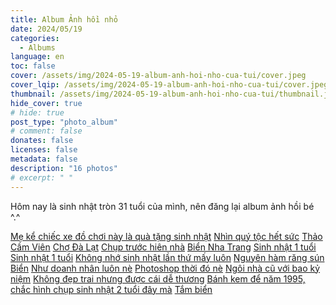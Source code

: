 ```yaml
---
title: Album Ảnh hồi nhỏ
date: 2024/05/19
categories:
  - Albums
language: en
toc: false
cover: /assets/img/2024-05-19-album-anh-hoi-nho-cua-tui/cover.jpeg
cover_lqip: /assets/img/2024-05-19-album-anh-hoi-nho-cua-tui/cover.jpeg
thumbnail: /assets/img/2024-05-19-album-anh-hoi-nho-cua-tui/thumbnail.jpeg
hide_cover: true
# hide: true
post_type: "photo_album"
# comment: false
donates: false
licenses: false
metadata: false
description: "16 photos"
# excerpt: " "
---
```

Hôm nay là sinh nhật tròn 31 tuổi của mình, nên đăng lại album ảnh hồi bé ^.^
<!-- more -->
<div ID="thiennguyen" data-nanogallery2='{
        "itemsBaseURL": "https://photos.thiennguyen.dev",
        "thumbnailWidth": "200",
        "thumbnailBorderVertical": 0,
        "thumbnailBorderHorizontal": 0,
        "thumbnailGutterHeight": 5,
        "thumbnailGutterWidth": 5,
        "thumbnailHeight": "auto",
        "thumbnailLabel": {
          "position": "overImageOnBottom",
          "align": "left",
          "titleMultiLine": true
        },
        "allowHTMLinData": true,
        "thumbnailHoverEffect2": "imageScaleIn80|imageSepiaOff|labelAppear75",
        "thumbnailAlignment": "center",
        "thumbnailOpenImage": true,
        "thumbnailDisplayTransition":          "scaleUp",
        "thumbnailDisplayTransitionDuration":  500,  
        "thumbnailDisplayInterval":            30,
        "galleryDisplayTransition": "slideUp",
        "galleryDisplayTransitionDuration":  500,
        "galleryTheme": {
          "thumbnail" : { "borderColor": "#FFF" }
        },
        "viewerTheme": "dark",
        "viewerToolbar": {
          "display": true,
          "standard": "minimizeButton, label",
          "minimized": "minimizeButton, label, fullscreenButton, downloadButton, infoButton"
        },
        "viewerTools": {
          "topLeft": "pageCounter",
          "topRight": "playPauseButton, zoomButton, fullscreenButton, closeButton"
          } 
        }'>
  <a href="/album/1/1.jpg" data-ngthumb="/album/1/1.jpg?transform=true&w=200" data-ngdesc="Mẹ kể chiếc xe đồ chơi này là quà tặng sinh nhật">Mẹ kể chiếc xe đồ chơi này là quà tặng sinh nhật</a>
  <a href="/album/1/2.jpg" data-ngthumb="/album/1/2.jpg?transform=true&w=200" data-ngdesc="Nhìn quý tộc hết sức">Nhìn quý tộc hết sức</a>
  <a href="/album/1/3.jpg" data-ngthumb="/album/1/3.jpg?transform=true&w=200" data-ngdesc="Trong ảnh gồm mẹ, em trai, bà ngoại và mình">Thảo Cầm Viên</a>
  <a href="/album/1/4.jpg" data-ngthumb="/album/1/4.jpg?transform=true&w=200" data-ngdesc="">Chợ Đà Lạt</a>
  <a href="/album/1/5.jpg" data-ngthumb="/album/1/5.jpg?transform=true&w=200" data-ngdesc="Chụp trước hiên nhà">Chụp trước hiên nhà</a>
  <a href="/album/1/6.jpg" data-ngthumb="/album/1/6.jpg?transform=true&w=200" data-ngdesc="Chụp cùng bố mẹ">Biển Nha Trang</a>
  <a href="/album/1/7.jpg" data-ngthumb="/album/1/7.jpg?transform=true&w=200" data-ngdesc="">Sinh nhật 1 tuổi</a>
  <a href="/album/1/8.jpg" data-ngthumb="/album/1/8.jpg?transform=true&w=200" data-ngdesc="Chụp với dì Út">Sinh nhật 1 tuổi</a>
  <a href="/album/1/9.jpg" data-ngthumb="/album/1/9.jpg?transform=true&w=200" data-ngdesc="">Không nhớ sinh nhật lần thứ mấy luôn</a>
  <a href="/album/1/10.jpg" data-ngthumb="/album/1/10.jpg?transform=true&w=200" data-ngdesc="">Nguyên hàm răng sún</a>
  <a href="/album/1/11.jpg" data-ngthumb="/album/1/11.jpg?transform=true&w=200" data-ngdesc="Không biết bãi biển nào">Biển</a>
  <a href="/album/1/12.jpg" data-ngthumb="/album/1/12.jpg?transform=true&w=200" data-ngdesc="">Như doanh nhân luôn nè</a>
  <a href="/album/1/16.jpg" data-ngthumb="/album/1/16.jpg?transform=true&w=200" data-ngdesc="Chụp với bố sinh nhật 1 tuổi ^^ ">Photoshop thời đó nè</a>
  <a href="/album/1/13.jpg" data-ngthumb="/album/1/13.jpg?transform=true&w=200" data-ngdesc="">Ngôi nhà cũ với bao kỷ niệm</a>
  <a href="/album/1/14.jpg" data-ngthumb="/album/1/14.jpg?transform=true&w=200" data-ngdesc="">Không đẹp trai nhưng được cái dễ thương</a>
  <a href="/album/1/15.jpg" data-ngthumb="/album/1/15.jpg?transform=true&w=200" data-ngdesc="">Bánh kem để năm 1995, chắc hình chụp sinh nhật 2 tuổi đây mà</a>
  <a href="/album/1/17.jpg" data-ngthumb="/album/1/17.jpg?transform=true&w=200" data-ngdesc="">Tắm biển</a>
</div>